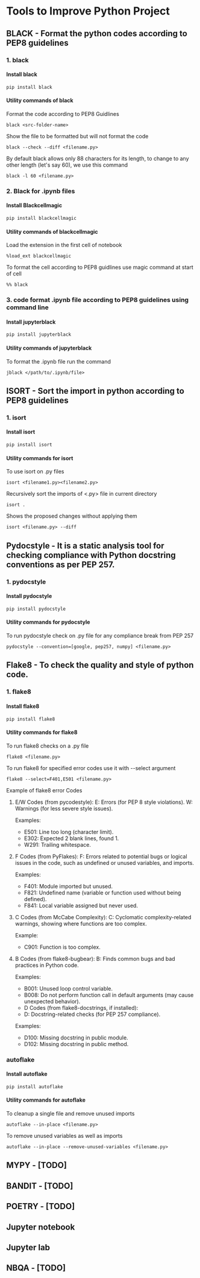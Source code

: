 # Tools to Improve Python Project
## BLACK - Format the python codes according to PEP8 guidelines

### 1. black 
#### Install black
```
pip install black
```

#### Utility commands of black
Format the code according to PEP8 Guidlines
```
black <src-folder-name>
```

Show the file to be formatted but will not format the code
```
black --check --diff <filename.py>
```

By default black allows only 88 characters for its length, to change to any other length (let's say 60), we use this command
```
black -l 60 <filename.py>
``` 

### 2. Black for .ipynb files
#### Install Blackcellmagic
```
pip install blackcellmagic
```

#### Utility commands of blackcellmagic
Load the extension in the first cell of notebook
```
%load_ext blackcellmagic
```

To format the cell according to PEP8 guidlines use magic command at start of cell
```
%% black
```

### 3. code format .ipynb file according to PEP8 guidelines using command line
#### Install jupyterblack
```
pip install jupyterblack
```

#### Utility commands of jupyterblack
To format the .ipynb file run the command
```
jblack </path/to/.ipynb/file>
```

## ISORT - Sort the import in python according to PEP8 guidelines

### 1. isort
#### Install isort
```
pip install isort
```

#### Utility commands for isort
To use isort on .py files
```
isort <filename1.py><filename2.py>
```

Recursively sort the imports of <.py> file in current directory
```
isort .
```

Shows the proposed changes without applying them
```
isort <filename.py> --diff
```

## Pydocstyle - It is a static analysis tool for checking compliance with Python docstring conventions as per PEP 257.

### 1. pydocstyle
#### Install pydocstyle
```
pip install pydocstyle
```

#### Utility commands for pydocstyle
To run pydocstyle check on .py file for any compliance break from PEP 257
```
pydocstyle --convention=[google, pep257, numpy] <filename.py>
```

## Flake8 - To check the quality and style of python code.

### 1. flake8
#### Install flake8
```
pip install flake8
```

#### Utility commands for flake8
To run flake8 checks on a .py file
```
flake8 <filename.py>
```

To run flake8 for specified error codes use it with --select argument
```
flake8 --select=F401,E501 <filename.py>
```

Example of flake8 error Codes
1. E/W Codes (from pycodestyle):
    E: Errors (for PEP 8 style violations).
    W: Warnings (for less severe style issues).

    Examples:
    * E501: Line too long (character limit).
    * E302: Expected 2 blank lines, found 1.
    * W291: Trailing whitespace.

2. F Codes (from PyFlakes):
    F: Errors related to potential bugs or logical issues in the code, such as undefined or unused variables, and imports.

    Examples:
    * F401: Module imported but unused.
    * F821: Undefined name (variable or function used without being defined).
    * F841: Local variable assigned but never used.

3. C Codes (from McCabe Complexity):
    C: Cyclomatic complexity-related warnings, showing where functions are too complex.

    Example:
    * C901: Function is too complex.

4. B Codes (from flake8-bugbear):
    B: Finds common bugs and bad practices in Python code.

    Examples:
    * B001: Unused loop control variable.
    * B008: Do not perform function call in default arguments (may cause unexpected behavior).
    * D Codes (from flake8-docstrings, if installed):
    * D: Docstring-related checks (for PEP 257 compliance).

    Examples:
    * D100: Missing docstring in public module.
    * D102: Missing docstring in public method.
 
 ### autoflake
 #### Install autoflake
 ```
 pip install autoflake
 ```

 #### Utility commands for autoflake
 To cleanup a single file and remove unused imports
 ```
 autoflake --in-place <filename.py>
 ```

 To remove unused variables as well as imports
 ```
 autoflake --in-place --remove-unused-variables <filename.py>
 ```

## MYPY - [TODO]

## BANDIT - [TODO]

## POETRY - [TODO]

## Jupyter notebook

## Jupyter lab

## NBQA - [TODO]



